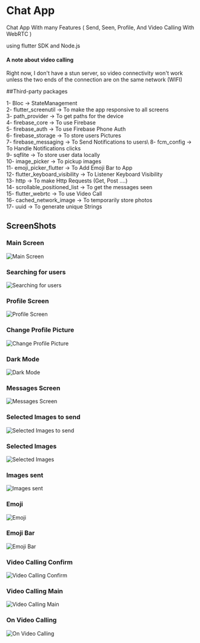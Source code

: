 # Chat App

Chat App With many Features ( Send, Seen, Profile, And Video Calling With WebRTC )

using flutter SDK and Node.js

#### A note about video calling
Right now, I don't have a stun server, so video connectivity won't work unless the two ends of the connection are on the same network (WIFI)


##Third-party packages

1- Bloc -> StateManagement\
2- flutter_screenutil -> To make the app responsive to all screens\
3- path_provider -> To get paths for the device\
4- firebase_core -> To use Firebase\
5- firebase_auth -> To use Firebase Phone Auth\
6- firebase_storage -> To store users Pictures\
7- firebase_messaging -> To Send Notifications to users\ 
8- fcm_config -> To Handle Notifications clicks\
9- sqflite -> To store user data locally\
10- image_picker -> To pickup images\
11- emoji_picker_flutter -> To Add Emoji Bar to App\
12- flutter_keyboard_visibility -> To Listener Keyboard Visibility\
13- http -> To make Http Requests (Get, Post ....)\
14- scrollable_positioned_list -> To get the messages seen\
15- flutter_webrtc -> To use Video Call\
16- cached_network_image -> To temporarily store photos\
17- uuid -> To generate unique Strings

## ScreenShots

### Main Screen

![Main Screen](https://github.com/sherif2021/Chat_App/blob/master/screen%20shots/main%20screen.png?raw=true)

### Searching for users
![Searching for users](https://github.com/sherif2021/Chat_App/blob/master/screen%20shots/search%20screen.png?raw=true)

### Profile Screen
![Profile Screen](https://github.com/sherif2021/Chat_App/blob/master/screen%20shots/profile%20screen.png?raw=true)

### Change Profile Picture
![Change Profile Picture](https://github.com/sherif2021/Chat_App/blob/master/screen%20shots/change%20profile%20picture.png?raw=true)


### Dark Mode
![Dark Mode](https://github.com/sherif2021/Chat_App/blob/master/screen%20shots/dark%20mode.png?raw=true)


### Messages Screen
![Messages Screen](https://github.com/sherif2021/Chat_App/blob/master/screen%20shots/messages.png?raw=true)


### Selected Images to send
![Selected Images to send](https://github.com/sherif2021/Chat_App/blob/master/screen%20shots/images%20selection.png?raw=true)


### Selected Images
![Selected Images](https://github.com/sherif2021/Chat_App/blob/master/screen%20shots/selected%20images.png?raw=true)


### Images sent
![Images sent](https://github.com/sherif2021/Chat_App/blob/master/screen%20shots/images%20sent.png)

### Emoji
![Emoji](https://github.com/sherif2021/Chat_App/blob/master/screen%20shots/emoji%20in%20message.png?raw=true)

### Emoji Bar
![Emoji Bar](https://github.com/sherif2021/Chat_App/blob/master/screen%20shots/emoji%20bar.png?raw=true)

### Video Calling Confirm
![Video Calling Confirm](https://github.com/sherif2021/Chat_App/blob/master/screen%20shots/video%20calling%20confirm%20dialog.png?raw=true)

### Video Calling Main
![Video Calling Main](https://github.com/sherif2021/Chat_App/blob/master/screen%20shots/video%20calling%20main.png?raw=true)

### On Video Calling
![On Video Calling](https://github.com/sherif2021/Chat_App/blob/master/screen%20shots/video%20calling.png?raw=true)
